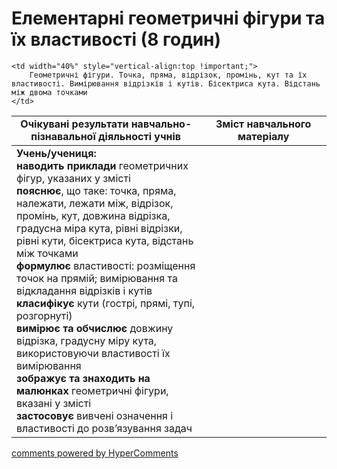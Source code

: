 <div id="hypercomments_widget" class="js-hypercomments-widget invisible"></div>

# Елементарні геометричні фiгури та їх властивості (8 годин)

<table>
  <tr>
    <td width="60%" align="center"><b>Очікувані результати навчально-пізнавальної діяльності учнів</b>
    </td>
    <td width="40%" align="center"><b>Зміст навчального матеріалу</b>
    </td>
  </tr>
<tbody>
  <tr>
  	<td width="60%" style="vertical-align:top !important;">
  		<b>Учень/учениця:</b> <br>
  		<b>наводить приклади</b> геометричних фігур, указаних у змісті <br>
  		<b>пояснює</b>, що таке: точка, пряма, належати, лежати між, відрізок, промінь, кут, довжина відрізка, градусна міра кута, рівні відрізки, рівні кути, бісектриса кута, відстань між точками <br>
  		<b>формулює</b> властивості: розміщення точок на прямій; вимірювання та відкладання відрізків і кутів <br>
  		<b>класифікує</b> кути (гострі, прямі, тупі, розгорнуті) <br>
  		<b>вимірює та обчислює</b> довжину відрізка, градусну міру кута, використовуючи властивості їх вимірювання <br>
  		<b>зображує та знаходить на малюнках</b> геометричні фігури, вказані у змісті <br>
  		<b>застосовує</b> вивчені означення і властивості до розв’язування задач
  	</td>

  	<td width="40%" style="vertical-align:top !important;">
  		Геометричні фігури. Точка, пряма, відрізок, промінь, кут та їх властивості. Вимірювання відрізків і кутів. Бісектриса кута. Відстань між двома точками
  	</td>
  </tr>
</tbody>
</table>

<div class="js-hypercomments-container">
<a href="http://hypercomments.com" class="hc-link" title="comments widget">comments powered by HyperComments</a>
</div>